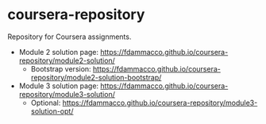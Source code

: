 # coursera-repository
Repository for Coursera assignments.

- Module 2 solution page: https://fdammacco.github.io/coursera-repository/module2-solution/
  - Bootstrap version: https://fdammacco.github.io/coursera-repository/module2-solution-bootstrap/
- Module 3 solution page: https://fdammacco.github.io/coursera-repository/module3-solution/
  - Optional: https://fdammacco.github.io/coursera-repository/module3-solution-opt/

